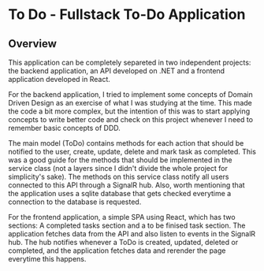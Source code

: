 # To Do - Fullstack To-Do Application
## Overview

This application can be completely separeted in two independent projects: the backend application, an API developed on .NET
and a frontend application developed in React.

For the backend application, I tried to implement some concepts of Domain Driven Design as an exercise of what I was studying at the time. 
This made the code a bit more complex, but the intention of this was to start applying concepts to write better code and check on this project whenever I
need to remember basic concepts of DDD.

The main model (ToDo) contains methods for each action that should be notified to the user, create, update, delete and mark task as completed. This was a 
good guide for the methods that should be implemented in the service class (not a layers since I didn't divide the whole project for simplicity's sake).
The methods on this service class notify all users connected to this API through a SignalR hub. Also, worth mentioning that the application uses a sqlite database
that gets checked everytime a connection to the database is requested.

For the frontend application, a simple SPA using React, which has two sections: A completed tasks section and a to be finised task section. The application 
fetches data from the API and also listen to events in the SignalR hub. The hub notifies whenever a ToDo is created, updated, deleted or completed, and the application fetches data and rerender the page everytime this happens.
